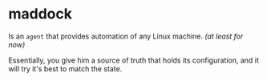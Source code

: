 # maddock

Is an `agent` that provides automation of any Linux machine. _(at least for now)_

Essentially, you give him a source of truth that holds its configuration, and it will try it's best to match the state.